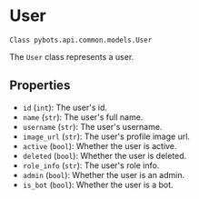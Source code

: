 # User

`Class pybots.api.common.models.User`

The `User` class represents a user.

## Properties

- `id` (`int`): The user's id.
- `name` (`str`): The user's full name.
- `username` (`str`): The user's username.
- `image_url` (`str`): The user's profile image url.
- `active` (`bool`): Whether the user is active.
- `deleted` (`bool`): Whether the user is deleted.
- `role_info` (`str`): The user's role info.
- `admin` (`bool`): Whether the user is an admin.
- `is_bot` (`bool`): Whether the user is a bot.
